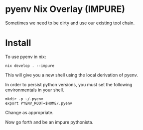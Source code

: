 # pyenv Nix Overlay (IMPURE)

Sometimes we need to be dirty and use our existing tool chain.


# Install

To use pyenv in nix:


`nix develop . --impure`

This will give you a new shell using the local derivation of pyenv.

In order to persist python versions, you must set the following environmentals in your shell.

```
mkdir -p ~/.pyenv
export PYENV_ROOT=$HOME/.pyenv

```

Change as appropriate.

Now go forth and be an impure pythonista.
